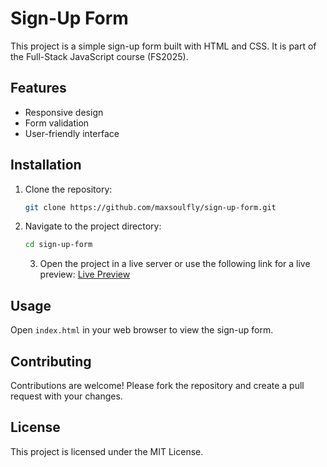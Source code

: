 # Sign-Up Form

This project is a simple sign-up form built with HTML and CSS. It is part of the Full-Stack JavaScript course (FS2025).

## Features

-   Responsive design
-   Form validation
-   User-friendly interface

## Installation

1. Clone the repository:
    ```bash
    git clone https://github.com/maxsoulfly/sign-up-form.git
    ```
2. Navigate to the project directory:
    ```bash
    cd sign-up-form
    ```
    3. Open the project in a live server or use the following link for a live preview:
       [Live Preview](https://maxsoulfly.github.io/sign-up-form/)

## Usage

Open `index.html` in your web browser to view the sign-up form.

## Contributing

Contributions are welcome! Please fork the repository and create a pull request with your changes.

## License

This project is licensed under the MIT License.
